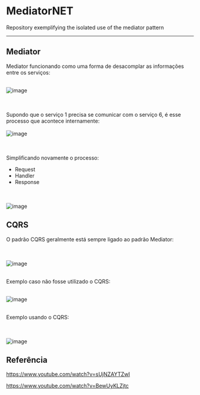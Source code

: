 # MediatorNET
Repository exemplifying the isolated use of the mediator pattern

---

## Mediator
Mediator funcionando como uma forma de desacomplar as informações entre os serviços:

</br>![image](https://github.com/user-attachments/assets/53e8cafc-e05d-4f1d-b43a-a95137486534)

</br></br>Supondo que o serviço 1 precisa se comunicar com o serviço 6, é esse processo que acontece internamente:
</br></br>![image](https://github.com/user-attachments/assets/0e0df32a-5aaf-4469-9fb4-aa012fc7edb6)

</br></br>Simplificando novamente o processo:
- Request
- Handler
- Response

</br></br>![image](https://github.com/user-attachments/assets/26ba8712-7662-4c12-acbf-69f1e7a7a3f0)

## CQRS
O padrão CQRS geralmente está sempre ligado ao padrão Mediator:

</br></br>![image](https://github.com/user-attachments/assets/f944b5f5-1d51-4753-8c16-5dc17a8b953a)

</br>Exemplo caso não fosse utilizado o CQRS:

</br>![image](https://github.com/user-attachments/assets/6dcc2bb0-8610-4d99-92ba-04ff5d3e531a)

</br> Exemplo usando o CQRS:

</br></br>![image](https://github.com/user-attachments/assets/d5eabbc0-4625-4d1f-9831-f53443370174)


## Referência
https://www.youtube.com/watch?v=sUjNZAYTZwI

https://www.youtube.com/watch?v=BewUyKLZjtc

